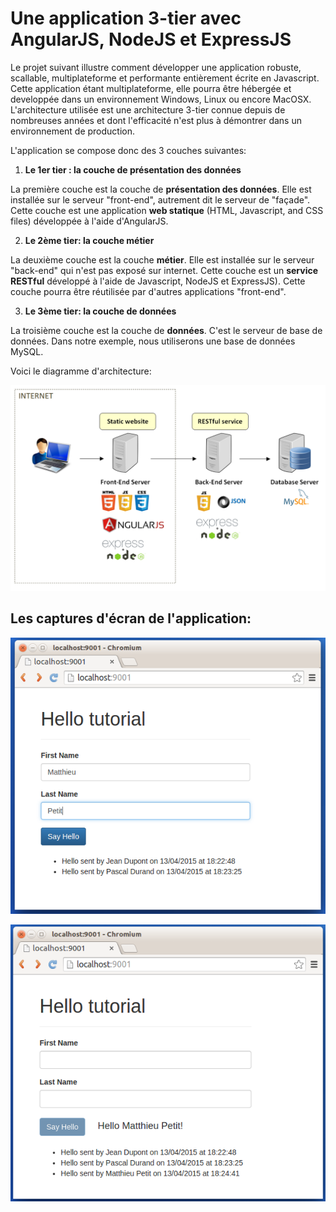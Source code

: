 # Une application 3-tier avec AngularJS, NodeJS et ExpressJS

Le projet suivant illustre comment développer une application robuste, scallable, multiplateforme et performante entièrement écrite en Javascript. Cette application étant multiplateforme, elle pourra être hébergée et developpée dans un environnement Windows, Linux ou encore MacOSX. L'architecture utilisée est une architecture 3-tier connue depuis de nombreuses années et dont l'efficacité n'est plus à démontrer dans un environnement de production.

L'application se compose donc des 3 couches suivantes:

1. **Le 1er tier : la couche de présentation des données**

La première couche est la couche de **présentation des données**. Elle est installée sur le serveur "front-end", autrement dit le serveur de "façade". Cette couche est une application **web statique** (HTML, Javascript, and CSS files) développée à l'aide d'AngularJS.

2. **Le 2ème tier: la couche métier**

La deuxième couche est la couche **métier**. Elle est installée sur le serveur "back-end" qui n'est pas exposé sur internet. Cette couche est un **service RESTful** développé à l'aide de Javascript, NodeJS et ExpressJS). Cette couche pourra être réutilisée par d'autres applications "front-end".

3. **Le 3ème tier: la couche de données**

La troisième couche est la couche de **données**. C'est le serveur de base de données. Dans notre exemple, nous utiliserons une base de données MySQL.

Voici le diagramme d'architecture: 

![Image](/documentation/images/architecture.png)

## Les captures d'écran de l'application: 

![Image](/documentation/images/screen3.png)

![Image](/documentation/images/screen4.png)


